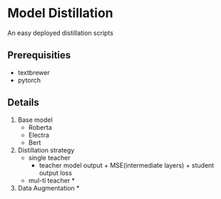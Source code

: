 # Model Distillation
An easy deployed distillation scripts 
## Prerequisities
* textbrewer 
* pytorch
## Details
1. Base model 
    * Roberta
    * Electra
    * Bert
2. Distillation strategy
    * single teacher
        * teacher model output + MSE(intermediate layers) + student output loss
    * mul-ti teacher
        * 
3. Data Augmentation
    * 
## 